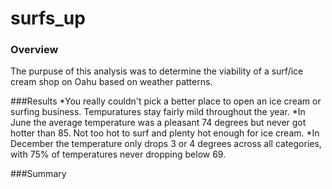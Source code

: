 # surfs_up
### Overview
The purpuse of this analysis was to determine the viability of a surf/ice cream shop on Oahu based on weather patterns.

###Results
*You really couldn't pick a better place to open an ice cream or surfing business. Tempuratures stay fairly mild throughout the year.
*In June the average temperature was a pleasant 74 degrees but never got hotter than 85. Not too hot to surf and plenty hot enough for ice cream.
*In December the temperature only drops 3 or 4 degrees across all categories, with 75% of temperatures never dropping below 69.

###Summary
